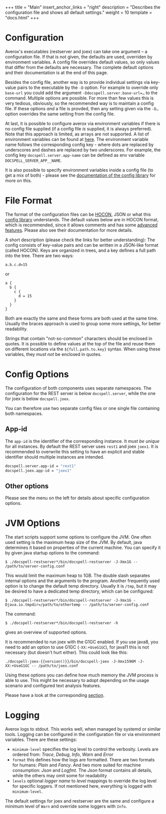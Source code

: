 +++
title = "Main"
insert_anchor_links = "right"
description = "Describes the configuration file and shows all default settings."
weight = 10
template = "docs.html"
+++

# Configuration

Averox's executables (restserver and joex) can take one argument – a
configuration file. If that is not given, the defaults are used,
overriden by environment variables. A config file overrides default
values, so only values that differ from the defaults are necessary.
The complete default options and their documentation is at the end of
this page.

Besides the config file, another way is to provide individual settings
via key-value pairs to the executable by the `-D` option. For example
to override only `base-url` you could add the argument
`-Ddocspell.server.base-url=…` to the command. Multiple options are
possible. For more than few values this is very tedious, obviously, so
the recommended way is to maintain a config file. If these options
*and* a file is provded, then any setting given via the `-D…` option
overrides the same setting from the config file.

At last, it is possible to configure averox via environment
variables if there is no config file supplied (if a config file *is*
supplied, it is always preferred). Note that this approach is limited,
as arrays are not supported. A list of environment variables can be
found at [here](@/docs/configure/defaults.md#environment-variables). The
environment variable name follows the corresponding config key - where
dots are replaced by underscores and dashes are replaced by two
underscores. For example, the config key `docspell.server.app-name`
can be defined as env variable `DOCSPELL_SERVER_APP__NAME`.

It is also possible to specify environment variables inside a config
file (to get a mix of both) - please see the [documentation of the
config library](https://github.com/lightbend/config#standard-behavior)
for more on this.

# File Format

The format of the configuration files can be
[HOCON](https://github.com/lightbend/config/blob/master/HOCON.md#hocon-human-optimized-config-object-notation),
JSON or what this [config
library](https://github.com/lightbend/config) understands. The default
values below are in HOCON format, which is recommended, since it
allows comments and has some [advanced
features](https://github.com/lightbend/config#features-of-hocon).
Please also see their documentation for more details.

A short description (please check the links for better understanding):
The config consists of key-value pairs and can be written in a
JSON-like format (called HOCON). Keys are organized in trees, and a
key defines a full path into the tree. There are two ways:

```
a.b.c.d=15
```

or

```
a {
  b {
    c {
      d = 15
    }
  }
}
```

Both are exactly the same and these forms are both used at the same
time. Usually the braces approach is used to group some more settings,
for better readability.

Strings that contain "not-so-common" characters should be enclosed in
quotes. It is possible to define values at the top of the file and
reuse them on different locations via the `${full.path.to.key}`
syntax. When using these variables, they *must not* be enclosed in
quotes.


# Config Options

The configuration of both components uses separate namespaces. The
configuration for the REST server is below `docspell.server`, while
the one for joex is below `docspell.joex`.

You can therefore use two separate config files or one single file
containing both namespaces.

## App-id

The `app-id` is the identifier of the corresponding instance. It *must
be unique* for all instances. By default the REST server uses `rest1`
and joex `joex1`. It is recommended to overwrite this setting to have
an explicit and stable identifier should multiple instances are
intended.

``` bash
docspell.server.app-id = "rest1"
docspell.joex.app-id = "joex1"
```

## Other options

Please see the menu on the left for details about specific
configuration options.

# JVM Options

The start scripts support some options to configure the JVM. One often
used setting is the maximum heap size of the JVM. By default, java
determines it based on properties of the current machine. You can
specify it by given java startup options to the command:

```
$ ./docspell-restserver*/bin/docspell-restserver -J-Xmx1G -- /path/to/server-config.conf
```

This would limit the maximum heap to 1GB. The double slash separates
internal options and the arguments to the program. Another frequently
used option is to change the default temp directory. Usually it is
`/tmp`, but it may be desired to have a dedicated temp directory,
which can be configured:

```
$ ./docspell-restserver*/bin/docspell-restserver -J-Xmx1G -Djava.io.tmpdir=/path/to/othertemp -- /path/to/server-config.conf
```

The command:

```
$ ./docspell-restserver*/bin/docspell-restserver -h
```

gives an overview of supported options.

It is recommended to run joex with the G1GC enabled. If you use java8,
you need to add an option to use G1GC (`-XX:+UseG1GC`), for java11
this is not necessary (but doesn't hurt either). This could look like
this:

```
./docspell-joex-{{version()}}/bin/docspell-joex -J-Xmx1596M -J-XX:+UseG1GC -- /path/to/joex.conf
```

Using these options you can define how much memory the JVM process is
able to use. This might be necessary to adopt depending on the usage
scenario and configured text analysis features.

Please have a look at the corresponding
[section](@/docs/configure/file-processing.md#memory-usage).



# Logging

Averox logs to stdout. This works well, when managed by systemd or
similar tools. Logging can be configured in the configuration file or
via environment variables. There are these settings:

- `minimum-level` specifies the log level to control the verbosity.
  Levels are ordered from: *Trace*, *Debug*, *Info*, *Warn* and
  *Error*
- `format` this defines how the logs are formatted. There are two
  formats for humans: *Plain* and *Fancy*. And two more suited for
  machine consumption: *Json* and *Logfmt*. The *Json* format contains
  all details, while the others may omit some for readability
- `levels` optional _logger name_ to _level_ mappings to override the
  log level for specific loggers. If not mentioned here, everything is
  logged with `minimum-level`.

The default settings for joex and restserver are the same and
configure a minimum level of `Warn` and override some loggers with
`Info`.
